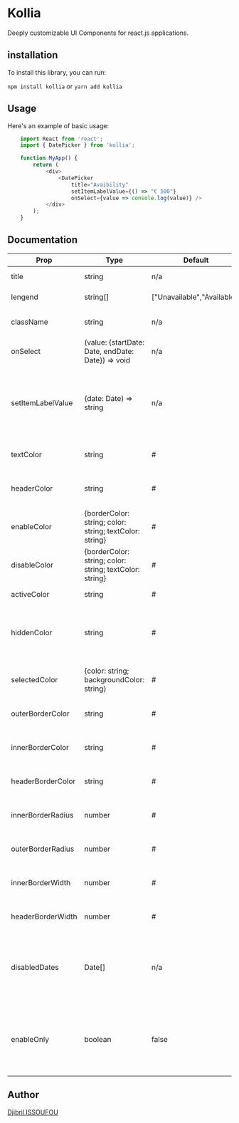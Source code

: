 # Kollia

Deeply customizable UI Components for react.js applications.

## installation

To install this library, you can run:

`npm install kollia` or `yarn add kollia`

## Usage

Here's an example of basic usage:

```javascript
    import React from 'react';
    import { DatePicker } from 'kollia';

    function MyApp() {
        return (
            <div>
                <DatePicker 
                    title="Avaibility" 
                    setItemLabelValue={() => "€ 500"} 
                    onSelect={value => console.log(value)} />
            </div>
        );
    }
```

## Documentation

| Prop  | Type   | Default | Description            |
|-------|--------|---------|------------------------|
| title | string | n/a     | Title of the component |
| lengend | string[] | ["Unavailable","Available"] | Lengends text |
| className | string | n/a | Custom class name(s) that will be added |
| onSelect | (value: {startDate: Date, endDate: Date}) => void | n/a |
| setItemLabelValue | (date: Date) => string | n/a | function called to add custom label to each date (we have to return the label as a string)|
| textColor | string | # | Color of the text in the calendar |
| headerColor | string | # | color of the header text (day's names) |
| enableColor | {borderColor: string; color: string; textColor: string} | # | color config of the enabled dates |
| disableColor | {borderColor: string; color: string; textColor: string} | # | color config of the disabled dates |
| activeColor | string | # | color of the current date |
| hiddenColor | string | # | set color here to display date that are not in the current month |
| selectedColor | {color: string; backgroundColor: string} | # | colors config of the selected dates |
| outerBorderColor | string | # | border color of the calendar |
| innerBorderColor | string | # | border color of each date in the calendar |
| headerBorderColor | string | # | border color of the header bar |
| innerBorderRadius | number | # | border radius of each date in the calendar |
| outerBorderRadius | number | # | border width of the calendar |
| innerBorderWidth | number | # | border width of each date in the calendar |
| headerBorderWidth | number | # | border width of the header bar|
| disabledDates | Date[] | n/a | list of date to enable or disable dependind of the value of the `enableOnly` props |
| enableOnly | boolean | false | if true enable only the date provided in `disabledDates` props. All other dates will be disabled |

## Author

[Djibril ISSOUFOU](https://github.com/djibril6)
